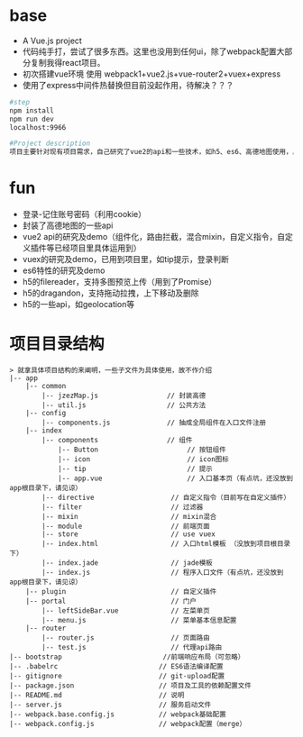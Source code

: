 # base
* A Vue.js project
* 代码纯手打，尝试了很多东西。这里也没用到任何ui，除了webpack配置大部分复制我得react项目。
* 初次搭建vue环境 使用 webpack1+vue2.js+vue-router2+vuex+express
* 使用了express中间件热替换但目前没起作用，待解决？？？

```bash
#step
npm install 
npm run dev
localhost:9966

#Project description
项目主要针对现有项目需求，自己研究了vue2的api和一些技术，如h5、es6、高德地图使用，具体见menu菜单及代码
```

# fun
* 登录-记住账号密码（利用cookie）
* 封装了高德地图的一些api
* vue2 api的研究及demo（组件化，路由拦截，混合mixin，自定义指令，自定义插件等已经项目里具体运用到）
* vuex的研究及demo，已用到项目里，如tip提示，登录判断
* es6特性的研究及demo
* h5的filereader，支持多图预览上传（用到了Promise）
* h5的dragandon，支持拖动拉拽，上下移动及删除
* h5的一些api，如geolocation等


# 项目目录结构 

    > 就拿具体项目结构的来阐明，一些子文件为具体使用，故不作介绍
    |-- app
        |-- common
            |-- jzezMap.js                 // 封装高德
            |-- util.js                    // 公共方法
        |-- config
            |-- components.js              // 抽成全局组件在入口文件注册
        |-- index
            |-- components                 // 组件
                |-- Button                      // 按钮组件
                |-- icon                        // icon图标
                |-- tip                         // 提示
                |-- app.vue                     // 入口基本页（有点坑，还没放到app根目录下，请见谅）
            |-- directive                   // 自定义指令（目前写在自定义插件）
            |-- filter                      // 过滤器
            |-- mixin                       // mixin混合
            |-- module                      // 前端页面
            |-- store                       // use vuex
            |-- index.html                  // 入口html模板 （没放到项目根目录下）
            |-- index.jade                  // jade模板
            |-- index.js                    // 程序入口文件（有点坑，还没放到app根目录下，请见谅）
        |-- plugin                          // 自定义插件
        |-- portal                          // 门户
            |-- leftSideBar.vue             // 左菜单页
            |-- menu.js                     // 菜单基本信息配置
        |-- router
            |-- router.js                   // 页面路由
            |-- test.js                     // 代理api路由
    |-- bootstrap                         //前端响应布局（可忽略）
    |-- .babelrc                         // ES6语法编译配置
    |-- gitignore                        // git-upload配置
    |-- package.json                     // 项目及工具的依赖配置文件
    |-- README.md                        // 说明
    |-- server.js                        // 服务启动文件
    |-- webpack.base.config.js           // webpack基础配置
    |-- webpack.config.js                // webpack配置（merge）


